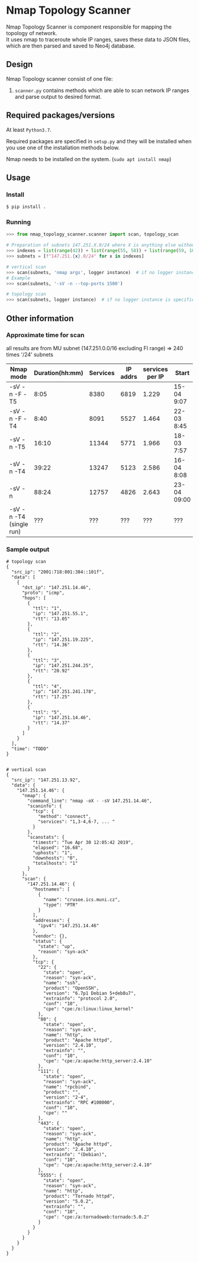 # Nmap Topology Scanner

Nmap Topology Scanner is component responsible for mapping the topology of network.  
It uses nmap to  traceroute whole IP ranges, saves these data to JSON files, which are then parsed and saved to Neo4j database.

## Design
Nmap Topology scanner consist of one file:
1. `scanner.py` contains methods which are able to scan network IP ranges and parse output to desired format.

## Required packages/versions
At least `Python3.7`.

Required packages are specified in `setup.py` and they will be installed when you use one of the installation methods below.

Nmap needs to be installed on the system. (`sudo apt install nmap`)

## Usage

### Install

```bash
$ pip install .
```

### Running

```python
>>> from nmap_topology_scanner.scanner import scan, topology_scan

# Preparation of subnets 147.251.X.0/24 where X is anything else without FI (42-54, 58, 106)
>>> indexes = list(range(42)) + list(range(55, 58)) + list(range(59, 106)) + list(range(107, 256))
>>> subnets = [f"147.251.{x}.0/24" for x in indexes]

# vertical scan
>>> scan(subnets, 'nmap args', logger instance)  # if no logger instance is specified, default printlogger of structlog will be used
# Example
>>> scan(subnets, '-sV -n --top-ports 1500') 

# topology scan
>>> scan(subnets, logger instance)  # if no logger instance is specified, default printlogger of structlog will be used
```

## Other information

### Approximate time for scan

all results are from MU subnet (147.251.0.0/16 excluding FI range) => 240 times '/24' subnets

| Nmap mode | Duration(hh:mm) | Services | IP addrs | services per IP | Start | End | Day
| --------- | --------- | --------- | --------- | --------- | --------- | --------- |  --------- |
-sV -n -F -T5 | 8:05 | 8380 | 6819 | 1.229 | 15-04 9:07 | 15-04 17:12 | Monday |
-sV -n -F -T4 | 8:40 | 8091 | 5527 | 1.464 | 22-03 8:45 | 22-03 17:25 | Friday |
-sV -n -T5 | 16:10 | 11344 | 5771 | 1.966 | 18-03 7:57 | 19-03 00:07 | Tuesday |
-sV -n -T4 | 39:22 | 13247 | 5123 | 2.586 | 16-04 8:08 | 17-04 23:30 | Tuesday, Wednesday |
-sV -n | 88:24 | 12757 | 4826 | 2.643 | 23-04 09:00 | 27-04 01:24 | Tuesday - Saturday |
-sV -n -T4 (single run) | ??? | ??? | ??? | ??? | ??? | ??? |

### Sample output
```
# topology scan
{
  "src_ip": "2001:718:801:384::101f",
  "data": [
    {
      "dst_ip": "147.251.14.46",
      "proto": "icmp",
      "hops": [
        {
          "ttl": "1",
          "ip": "147.251.55.1",
          "rtt": "13.05"
        },
        {
          "ttl": "2",
          "ip": "147.251.19.225",
          "rtt": "14.36"
        },
        {
          "ttl": "3",
          "ip": "147.251.244.25",
          "rtt": "20.92"
        },
        {
          "ttl": "4",
          "ip": "147.251.241.178",
          "rtt": "17.25"
        },
        {
          "ttl": "5",
          "ip": "147.251.14.46",
          "rtt": "14.37"
        }
      ]
    }
  ],
  "time": "TODO"
}


# vertical scan
{
  "src_ip": "147.251.13.92",
  "data": {
    "147.251.14.46": {
      "nmap": {
        "command_line": "nmap -oX - -sV 147.251.14.46",
        "scaninfo": {
          "tcp": {
            "method": "connect",
            "services": "1,3-4,6-7, ... "
          }
        },
        "scanstats": {
          "timestr": "Tue Apr 30 12:05:42 2019",
          "elapsed": "16.68",
          "uphosts": "1",
          "downhosts": "0",
          "totalhosts": "1"
        }
      },
      "scan": {
        "147.251.14.46": {
          "hostnames": [
            {
              "name": "crusoe.ics.muni.cz",
              "type": "PTR"
            }
          ],
          "addresses": {
            "ipv4": "147.251.14.46"
          },
          "vendor": {},
          "status": {
            "state": "up",
            "reason": "syn-ack"
          },
          "tcp": {
            "22": {
              "state": "open",
              "reason": "syn-ack",
              "name": "ssh",
              "product": "OpenSSH",
              "version": "6.7p1 Debian 5+deb8u7",
              "extrainfo": "protocol 2.0",
              "conf": "10",
              "cpe": "cpe:/o:linux:linux_kernel"
            },
            "80": {
              "state": "open",
              "reason": "syn-ack",
              "name": "http",
              "product": "Apache httpd",
              "version": "2.4.10",
              "extrainfo": "",
              "conf": "10",
              "cpe": "cpe:/a:apache:http_server:2.4.10"
            },
            "111": {
              "state": "open",
              "reason": "syn-ack",
              "name": "rpcbind",
              "product": "",
              "version": "2-4",
              "extrainfo": "RPC #100000",
              "conf": "10",
              "cpe": ""
            },
            "443": {
              "state": "open",
              "reason": "syn-ack",
              "name": "http",
              "product": "Apache httpd",
              "version": "2.4.10",
              "extrainfo": "(Debian)",
              "conf": "10",
              "cpe": "cpe:/a:apache:http_server:2.4.10"
            },
            "5555": {
              "state": "open",
              "reason": "syn-ack",
              "name": "http",
              "product": "Tornado httpd",
              "version": "5.0.2",
              "extrainfo": "",
              "conf": "10",
              "cpe": "cpe:/a:tornadoweb:tornado:5.0.2"
            }
          }
        }
      }
    }
  }
}
```
